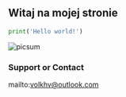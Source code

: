 ## Witaj na mojej stronie
```python
print('Hello world!')
```

![picsum](https://picsum.photos/200 "Lorem picsum!")

### Support or Contact

mailto:volkhv@outlook.com

